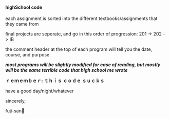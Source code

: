 #### highSchool code

each assignment is sorted into the different textbooks/assignments that they came from

final projects are seperate, and go in this order of progression: 201 -> 202 -> IB

the comment header at the top of each program will tell you the date, course, and purpose

***most programs will be slightly modified for ease of reading, but mostly will be the same terrible code that high school me wrote***

**ｒｅｍｅｍｂｅｒ: ｔｈｉｓ ｃｏｄｅ ｓｕｃｋｓ**

have a good day/night/whatever

sincerely,

fuji-san🗻
